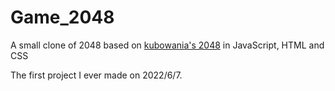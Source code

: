 # Game_2048
A small clone of 2048 based on [kubowania's 2048]([https://www.google.com](https://github.com/kubowania/2048)) in JavaScript, HTML and CSS

The first project I ever made on 2022/6/7.
